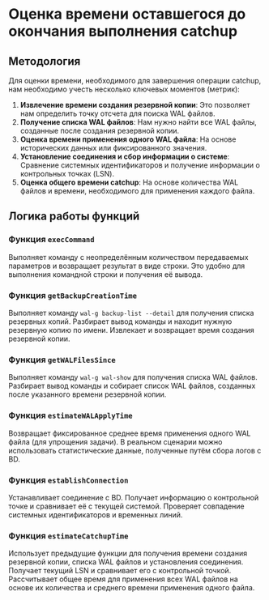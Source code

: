 # Оценка времени оставшегося до окончания выполнения catchup

## Методология

Для оценки времени, необходимого для завершения операции catchup, нам необходимо учесть несколько ключевых моментов (метрик):

1. **Извлечение времени создания резервной копии**: Это позволяет нам определить точку отсчета для поиска WAL файлов.
2. **Получение списка WAL файлов**: Нам нужно найти все WAL файлы, созданные после создания резервной копии.
3. **Оценка времени применения одного WAL файла**: На основе исторических данных или фиксированного значения.
4. **Установление соединения и сбор информации о системе**: Сравнение системных идентификаторов и получение информации о контрольных точках (LSN).
5. **Оценка общего времени catchup**: На основе количества WAL файлов и времени, необходимого для применения каждого файла.

## Логика работы функций

### Функция `execCommand`

Выполняет команду с неопределённым количеством передаваемых параметров и возвращает результат в виде строки. Это удобно для выполнения командной строки и получения её вывода.

### Функция `getBackupCreationTime`

Выполняет команду `wal-g backup-list --detail` для получения списка резервных копий. Разбирает вывод команды и находит нужную резервную копию по имени. Извлекает и возвращает время создания резервной копии.

### Функция `getWALFilesSince`

Выполняет команду `wal-g wal-show` для получения списка WAL файлов. Разбирает вывод команды и собирает список WAL файлов, созданных после указанного времени резервной копии.

### Функция `estimateWALApplyTime`

Возвращает фиксированное среднее время применения одного WAL файла (для упрощения задачи). В реальном сценарии можно использовать статистические данные, полученные путём сбора логов с BD.

### Функция `establishConnection`

Устанавливает соединение с BD. Получает информацию о контрольной точке и сравнивает её с текущей системой. Проверяет совпадение системных идентификаторов и временных линий.

### Функция `estimateCatchupTime`

Использует предыдущие функции для получения времени создания резервной копии, списка WAL файлов и установления соединения. Получает текущий LSN и сравнивает его с контрольной точкой. Рассчитывает общее время для применения всех WAL файлов на основе их количества и среднего времени применения одного файла.


